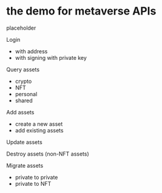 # the demo for metaverse APIs

placeholder

Login
* with address
* with signing with private key 

Query assets
* crypto
* NFT
* personal
* shared

Add assets
* create a new asset
* add existing assets

Update assets

Destroy assets (non-NFT assets)

Migrate assets
* private to private
* private to NFT

